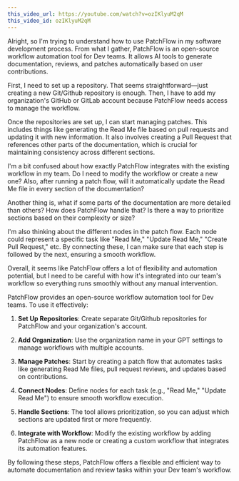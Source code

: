 ```yaml
---
this_video_url: https://youtube.com/watch?v=ozIKlyuM2qM
this_video_id: ozIKlyuM2qM
---
```

<think>
Alright, so I'm trying to understand how to use PatchFlow in my software development process. From what I gather, PatchFlow is an open-source workflow automation tool for Dev teams. It allows AI tools to generate documentation, reviews, and patches automatically based on user contributions. 

First, I need to set up a repository. That seems straightforward—just creating a new Git/Github repository is enough. Then, I have to add my organization's GitHub or GitLab account because PatchFlow needs access to manage the workflow.

Once the repositories are set up, I can start managing patches. This includes things like generating the Read Me file based on pull requests and updating it with new information. It also involves creating a Pull Request that references other parts of the documentation, which is crucial for maintaining consistency across different sections.

I'm a bit confused about how exactly PatchFlow integrates with the existing workflow in my team. Do I need to modify the workflow or create a new one? Also, after running a patch flow, will it automatically update the Read Me file in every section of the documentation?

Another thing is, what if some parts of the documentation are more detailed than others? How does PatchFlow handle that? Is there a way to prioritize sections based on their complexity or size?

I'm also thinking about the different nodes in the patch flow. Each node could represent a specific task like "Read Me," "Update Read Me," "Create Pull Request," etc. By connecting these, I can make sure that each step is followed by the next, ensuring a smooth workflow.

Overall, it seems like PatchFlow offers a lot of flexibility and automation potential, but I need to be careful with how it's integrated into our team's workflow so everything runs smoothly without any manual intervention.
</think>

PatchFlow provides an open-source workflow automation tool for Dev teams. To use it effectively:

1. **Set Up Repositories**: Create separate Git/Github repositories for PatchFlow and your organization's account.

2. **Add Organization**: Use the organization name in your GPT settings to manage workflows with multiple accounts.

3. **Manage Patches**: Start by creating a patch flow that automates tasks like generating Read Me files, pull request reviews, and updates based on contributions.

4. **Connect Nodes**: Define nodes for each task (e.g., "Read Me," "Update Read Me") to ensure smooth workflow execution.

5. **Handle Sections**: The tool allows prioritization, so you can adjust which sections are updated first or more frequently.

6. **Integrate with Workflow**: Modify the existing workflow by adding PatchFlow as a new node or creating a custom workflow that integrates its automation features.

By following these steps, PatchFlow offers a flexible and efficient way to automate documentation and review tasks within your Dev team's workflow.
